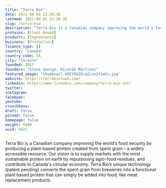 ```yaml
---
title: "Terra Bio"
date: 2021-08-03 23:20:38
lastmod: 2021-08-03 23:20:38
slug: /terra-bio
description: "Terra Bio is a Canadian company improving the world’s food security by producing a plant-based protein created from spent grain – a widely accessible resource. Our vision is to supply markets with the most sustainable protein on earth by repurposing agro-food residues, and contribute to Canada's circular economy. Terra Bio’s unique technology (patent pending) converts the spent grain from breweries into a functional plant based protein that can simply be added into food, like meat replacement products."
proteins: [Plant-Based]
products: [Ingredients]
business: [Production]
finance_type: []
country: "Canada"
country_code: CA
city: "Toronto"
founded: 2017
founders: "Steve George, Ricardo Martinez"
featured_image: "thumbnail-UOEY56IEcqILnxJV1mCv.jpg"
website: https://terrabiofood.com/
linkedin: https://www.linkedin.com/company/terra-bio-inc/
twitter: 
instagram: 
facebook: 
youtube: 
crunchbase: 
draft: false
pinned: false
homepage: false
weight: 5000
uuid: 9421
---
```

Terra Bio is a Canadian company improving the world’s food security by producing a plant-based protein created from spent grain – a widely accessible resource. Our vision is to supply markets with the most sustainable protein on earth by repurposing agro-food residues, and contribute to Canada's circular economy. Terra Bio’s unique technology (patent pending) converts the spent grain from breweries into a functional plant based protein that can simply be added into food, like meat replacement products.

